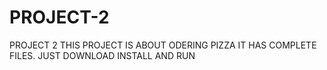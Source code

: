 # PROJECT-2
PROJECT 2
THIS PROJECT IS ABOUT ODERING PIZZA
IT HAS COMPLETE FILES. JUST DOWNLOAD INSTALL AND RUN
